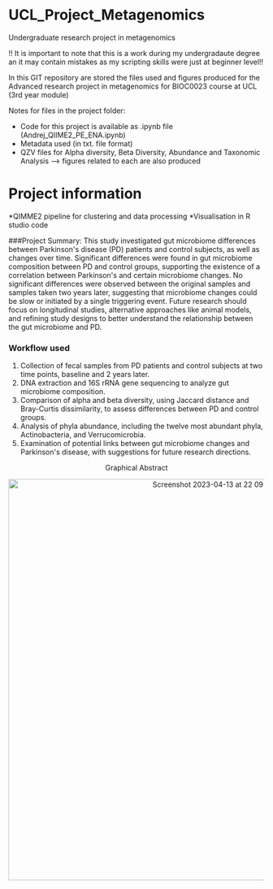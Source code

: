 # UCL_Project_Metagenomics
Undergraduate research project in metagenomics

!! It is important to note that this is a work during my undergradaute degree an it may contain mistakes as my scripting skills were just at beginner level!!

In this GIT repository are stored the files used and figures produced for the Advanced research project in metagenomics for BIOC0023 course at UCL (3rd year module)

Notes for files in the project folder:
* Code for this project is available as .ipynb file (Andrej_QIIME2_PE_ENA.ipynb)
* Metadata used (in txt. file format)
* QZV files for Alpha diversity, Beta Diversity, Abundance and Taxonomic Analysis
--> figures related to each are also produced

# Project information #
*QIMME2 pipeline for clustering and data processing
*Visualisation in R studio code

###Project Summary:
This study investigated gut microbiome differences between Parkinson's disease (PD) patients and control subjects, as well as changes over time. Significant differences were found in gut microbiome composition between PD and control groups, supporting the existence of a correlation between Parkinson's and certain microbiome changes. No significant differences were observed between the original samples and samples taken two years later, suggesting that microbiome changes could be slow or initiated by a single triggering event. Future research should focus on longitudinal studies, alternative approaches like animal models, and refining study designs to better understand the relationship between the gut microbiome and PD.

### Workflow used ###
1. Collection of fecal samples from PD patients and control subjects at two time points, baseline and 2 years later.
2. DNA extraction and 16S rRNA gene sequencing to analyze gut microbiome composition.
3. Comparison of alpha and beta diversity, using Jaccard distance and Bray-Curtis dissimilarity, to assess differences between PD and control groups.
4. Analysis of phyla abundance, including the twelve most abundant phyla, Actinobacteria, and Verrucomicrobia.
5. Examination of potential links between gut microbiome changes and Parkinson's disease, with suggestions for future research directions.
<p align="center">
Graphical Abstract
</p>

<p align="center">
<img width="790" alt="Screenshot 2023-04-13 at 22 09 35" src="https://user-images.githubusercontent.com/128257431/231883530-128099b4-4698-4753-ada3-4afd0bb8299c.png">
</p>
